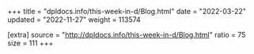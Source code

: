 +++
title = "dpldocs.info/this-week-in-d/Blog.html"
date = "2022-03-22"
updated = "2022-11-27"
weight = 113574

[extra]
source = "http://dpldocs.info/this-week-in-d/Blog.html"
ratio = 75
size = 111
+++
